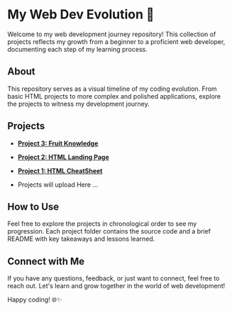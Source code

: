 # My Web Dev Evolution 🚀

Welcome to my web development journey repository! This collection of projects reflects my growth from a beginner to a proficient web developer, documenting each step of my learning process.

## About

This repository serves as a visual timeline of my coding evolution. From basic HTML projects to more complex and polished applications, explore the projects to witness my development journey.

## Projects

- **[Project 3: Fruit Knowledge](./Project-3/)**
- **[Project 2: HTML Landing Page](./Project-2/)**
- **[Project 1: HTML CheatSheet](./Project-1/)**

- Projects will upload Here ...

## How to Use

Feel free to explore the projects in chronological order to see my progression. Each project folder contains the source code and a brief README with key takeaways and lessons learned.

## Connect with Me

If you have any questions, feedback, or just want to connect, feel free to reach out. Let's learn and grow together in the world of web development!

Happy coding! 🌐✨
